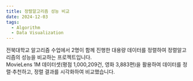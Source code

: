 ```yaml
---
title: 정렬알고리즘 성능 비교
date: 2024-12-03 
tags:
  - Algorithm
  - Data Visualization
---
```


전북대학교 알고리즘 수업에서 2명이 함께 진행한 대용량 데이터를 정렬하여 정렬알고리즘의 성능을 비교하는 프로젝트입니다.  
MovieLens 1M 데이터셋(평점 1,000,209건, 영화 3,883편)을 활용하여 데이터를 정렬·추천하고, 정렬 결과를 시각화하여 비교했습니다.

<!--more-->
